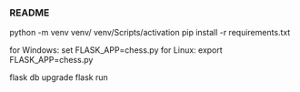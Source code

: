### README ###

python -m venv venv/
venv/Scripts/activation
pip install -r requirements.txt

for Windows:
  set FLASK_APP=chess.py
for Linux:
  export FLASK_APP=chess.py

flask db upgrade
flask run